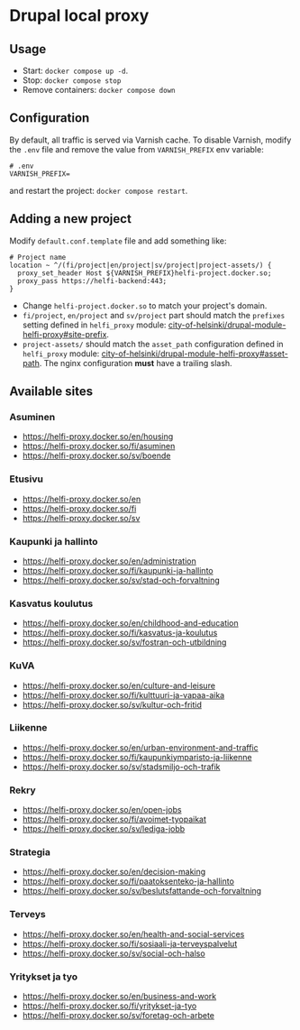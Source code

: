 # Drupal local proxy

## Usage

- Start: `docker compose up -d`.
- Stop: `docker compose stop`
- Remove containers: `docker compose down`

## Configuration

By default, all traffic is served via Varnish cache. To disable Varnish, modify the `.env` file and remove the value from `VARNISH_PREFIX` env variable:

```
# .env
VARNISH_PREFIX=
```

and restart the project: `docker compose restart`.

## Adding a new project

Modify `default.conf.template` file and add something like:

```
# Project name
location ~ ^/(fi/project|en/project|sv/project|project-assets/) {
  proxy_set_header Host ${VARNISH_PREFIX}helfi-project.docker.so;
  proxy_pass https://helfi-backend:443;
}
```
- Change `helfi-project.docker.so` to match your project's domain. 
- `fi/project`, `en/project` and `sv/project` part should match the `prefixes` setting defined in `helfi_proxy` module: [city-of-helsinki/drupal-module-helfi-proxy#site-prefix](https://github.com/City-of-Helsinki/drupal-module-helfi-proxy#site-prefix).
- `project-assets/` should match the `asset_path` configuration defined in `helfi_proxy` module: [city-of-helsinki/drupal-module-helfi-proxy#asset-path](https://github.com/City-of-Helsinki/drupal-module-helfi-proxy#serve-assets-from-asset-path). The nginx configuration **must** have a trailing slash.


## Available sites

### Asuminen
- https://helfi-proxy.docker.so/en/housing
- https://helfi-proxy.docker.so/fi/asuminen
- https://helfi-proxy.docker.so/sv/boende

### Etusivu
- https://helfi-proxy.docker.so/en
- https://helfi-proxy.docker.so/fi
- https://helfi-proxy.docker.so/sv

### Kaupunki ja hallinto
- https://helfi-proxy.docker.so/en/administration
- https://helfi-proxy.docker.so/fi/kaupunki-ja-hallinto
- https://helfi-proxy.docker.so/sv/stad-och-forvaltning

### Kasvatus koulutus
- https://helfi-proxy.docker.so/en/childhood-and-education
- https://helfi-proxy.docker.so/fi/kasvatus-ja-koulutus
- https://helfi-proxy.docker.so/sv/fostran-och-utbildning

### KuVA
- https://helfi-proxy.docker.so/en/culture-and-leisure
- https://helfi-proxy.docker.so/fi/kulttuuri-ja-vapaa-aika
- https://helfi-proxy.docker.so/sv/kultur-och-fritid

### Liikenne
- https://helfi-proxy.docker.so/en/urban-environment-and-traffic
- https://helfi-proxy.docker.so/fi/kaupunkiymparisto-ja-liikenne
- https://helfi-proxy.docker.so/sv/stadsmiljo-och-trafik

### Rekry
- https://helfi-proxy.docker.so/en/open-jobs
- https://helfi-proxy.docker.so/fi/avoimet-tyopaikat
- https://helfi-proxy.docker.so/sv/lediga-jobb

### Strategia
- https://helfi-proxy.docker.so/en/decision-making
- https://helfi-proxy.docker.so/fi/paatoksenteko-ja-hallinto
- https://helfi-proxy.docker.so/sv/beslutsfattande-och-forvaltning

### Terveys
- https://helfi-proxy.docker.so/en/health-and-social-services
- https://helfi-proxy.docker.so/fi/sosiaali-ja-terveyspalvelut
- https://helfi-proxy.docker.so/sv/social-och-halso

### Yritykset ja tyo
- https://helfi-proxy.docker.so/en/business-and-work
- https://helfi-proxy.docker.so/fi/yritykset-ja-tyo
- https://helfi-proxy.docker.so/sv/foretag-och-arbete
